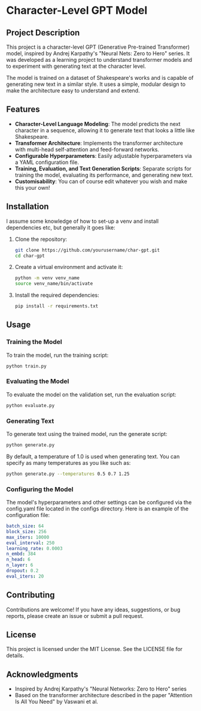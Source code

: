 # Character-Level GPT Model

## Project Description

This project is a character-level GPT (Generative Pre-trained Transformer) model, inspired by Andrej Karpathy's "Neural Nets: Zero to Hero" series. It was developed as a learning project to understand transformer models and to experiment with generating text at the character level.

The model is trained on a dataset of Shakespeare's works and is capable of generating new text in a similar style. It uses a simple, modular design to make the architecture easy to understand and extend.

## Features

- **Character-Level Language Modeling**: The model predicts the next character in a sequence, allowing it to generate text that looks a little like Shakespeare.
- **Transformer Architecture**: Implements the transformer architecture with multi-head self-attention and feed-forward networks.
- **Configurable Hyperparameters**: Easily adjustable hyperparameters via a YAML configuration file.
- **Training, Evaluation, and Text Generation Scripts**: Separate scripts for training the model, evaluating its performance, and generating new text.
- **Customisability**: You can of course edit whatever you wish and make this your own!

## Installation

I assume some knowledge of how to set-up a venv and install dependencies etc, but generally it goes like:

1. Clone the repository:
    ```bash
    git clone https://github.com/yourusername/char-gpt.git
    cd char-gpt
    ```

2. Create a virtual environment and activate it:
    ```bash
    python -m venv venv_name
    source venv_name/bin/activate
    ```

3. Install the required dependencies:
    ```bash
    pip install -r requirements.txt
    ```

## Usage

### Training the Model

To train the model, run the training script:
```bash
python train.py
```

### Evaluating the Model

To evaluate the model on the validation set, run the evaluation script:

```bash
python evaluate.py
```

### Generating Text

To generate text using the trained model, run the generate script:

```bash
python generate.py
```

By default, a temperature of 1.0 is used when generating text. You can specify as many temperatures as you like such as:

```bash
python generate.py --temperatures 0.5 0.7 1.25
```

### Configuring the Model

The model's hyperparameters and other settings can be configured via the config.yaml file located in the configs directory. Here is an example of the configuration file:

```YAML
batch_size: 64
block_size: 256
max_iters: 10000
eval_interval: 250
learning_rate: 0.0003
n_embd: 384
n_head: 6
n_layer: 6
dropout: 0.2
eval_iters: 20
```

## Contributing

Contributions are welcome! If you have any ideas, suggestions, or bug reports, please create an issue or submit a pull request.

## License

This project is licensed under the MIT License. See the LICENSE file for details.

## Acknowledgments

- Inspired by Andrej Karpathy's "Neural Networks: Zero to Hero" series
- Based on the transformer architecture described in the paper "Attention Is All You Need" by Vaswani et al.
